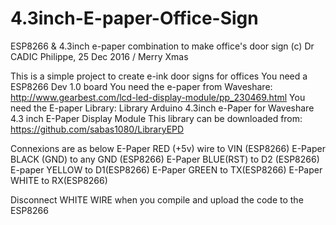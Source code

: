 # 4.3inch-E-paper-Office-Sign
ESP8266 &amp; 4.3inch e-paper combination to make office's door sign
(c) Dr CADIC Philippe, 25 Dec 2016 / Merry Xmas 


This is a simple project to create e-ink door signs for offices
You need a ESP8266 Dev 1.0 board
You need the e-paper from Waveshare: http://www.gearbest.com/lcd-led-display-module/pp_230469.html
You need the E-paper Library: Library Arduino 4.3inch e-Paper for Waveshare 4.3 inch E-Paper Display Module
This library can be downloaded from: https://github.com/sabas1080/LibraryEPD

Connexions are as below
E-Paper RED (+5v) wire to VIN (ESP8266)
E-Paper BLACK (GND) to any GND (ESP8266)
E-Paper BLUE(RST) to D2 (ESP8266)
E-paper YELLOW to D1(ESP8266)
E-Paper GREEN to TX(ESP8266)
E-Paper WHITE to RX(ESP8266)

Disconnect WHITE WIRE when you compile and upload the code to the ESP8266

